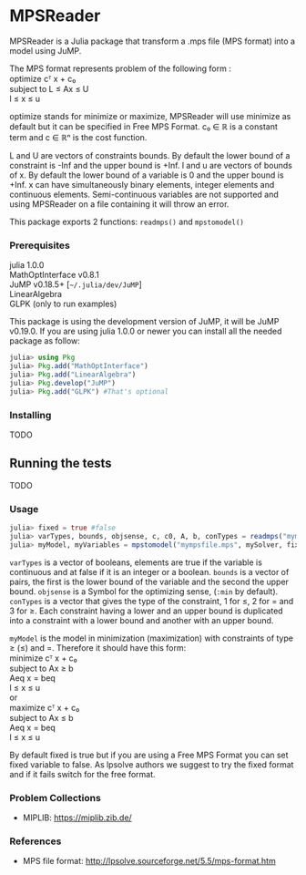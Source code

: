 # MPSReader

MPSReader is a Julia package that transform a .mps file (MPS format) into a model using JuMP.

The MPS format represents problem of the following form :</br>
optimize cᵀ x + c₀</br>
subject to L ≤ Ax ≤ U</br>
l ≤ x ≤ u</br>

optimize stands for minimize or maximize, MPSReader will use minimize as default but it can be specified in Free MPS Format. c₀ ∈ ℝ is a constant term and c ∈ ℝⁿ is the cost function.

L and U are vectors of constraints bounds. By default the lower bound of a constraint is -Inf and the upper bound is +Inf.
l and u are vectors of bounds of x. By default the lower bound of a variable is 0 and the upper bound is +Inf.
x can have simultaneously binary elements, integer elements and continuous elements. Semi-continuous variables are not supported and using MPSReader on a file containing it will throw an error.

This package exports 2 functions: `readmps()` and `mpstomodel()`

### Prerequisites

julia 1.0.0</br>
MathOptInterface v0.8.1</br>
JuMP v0.18.5+ [`~/.julia/dev/JuMP`]</br>
LinearAlgebra</br>
GLPK (only to run examples)</br>

This package is using the development version of JuMP, it will be JuMP v0.19.0. If you are using julia 1.0.0 or newer you can install all the needed package as follow:
```julia
julia> using Pkg
julia> Pkg.add("MathOptInterface")
julia> Pkg.add("LinearAlgebra")
julia> Pkg.develop("JuMP")
julia> Pkg.add("GLPK") #That's optional
```

### Installing

TODO

## Running the tests

TODO

### Usage

```julia
julia> fixed = true #false
julia> varTypes, bounds, objsense, c, c0, A, b, conTypes = readmps("mympsfile.mps", fixed)
julia> myModel, myVariables = mpstomodel("mympsfile.mps", mySolver, fixed) # mySolver = GLPK.Optimizer
```

`varTypes` is a vector of booleans, elements are true if the variable is continuous and at false if it is an integer or a boolean. `bounds` is a vector of pairs, the first is the lower bound of the variable and the second the upper bound. `objsense` is a Symbol for the optimizing sense, (`:min` by default). `conTypes` is a vector that gives the type of the constraint, 1 for ≤, 2 for = and 3 for ≥. Each constraint having a lower and an upper bound is duplicated into a constraint with a lower bound and another with an upper bound.

`myModel` is the model in minimization (maximization) with constraints of type ≥ (≤) and =. Therefore it should have this form:</br>
minimize cᵀ x + c₀</br>
subject to Ax ≥ b</br>
           Aeq x = beq</br>
l ≤ x ≤ u</br>
or</br>
maximize cᵀ x + c₀</br>
subject to Ax ≤ b</br>
           Aeq x = beq</br>
l ≤ x ≤ u</br>

By default fixed is true but if you are using a Free MPS Format you can set fixed variable to false. As lpsolve authors we suggest to try the fixed format and if it fails switch for the free format.

### Problem Collections

* MIPLIB: https://miplib.zib.de/

### References

* MPS file format: http://lpsolve.sourceforge.net/5.5/mps-format.htm
